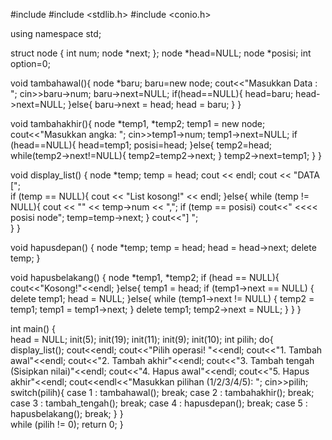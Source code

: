 #include <iostream>
#include <stdlib.h>
#include <conio.h> 

using namespace std;

struct node
{
  int num;
  node *next; 
};
	node *head=NULL;
	node *posisi; 
	int option=0;
  
void tambahawal(){
  node *baru;
  baru=new node;
  cout<<"Masukkan Data	: ";
  cin>>baru->num;
  baru->next=NULL;
  if(head==NULL){
    head=baru;
    head->next=NULL;
  }else{
    baru->next = head;
    head = baru;
  }
} 

void tambahakhir(){
  node *temp1, *temp2; 
  temp1 = new node; 
  cout<<"Masukkan angka: ";
  cin>>temp1->num;
  temp1->next=NULL; 
  if (head==NULL){
    head=temp1;
    posisi=head;
  }else{
    temp2=head;
    while(temp2->next!=NULL){
      temp2=temp2->next; 
    }
	temp2->next=temp1;
  }
} 

void display_list()
{
  node *temp;
  temp = head;
  cout << endl;
cout << "DATA [";  
  if (temp == NULL){
    cout << "List kosong!" << endl;
	}else{
    while (temp != NULL){
     cout << "" << temp->num << ",";
     if (temp == posisi)
	cout<<"     <<<< posisi node";
     temp=temp->next; 
    }
    cout<<"] ";  
  }
} 

void hapusdepan()
{
  node *temp;
  temp = head;
  head = head->next;
  delete temp;
} 

void hapusbelakang()
{
  node *temp1, *temp2;
  if (head == NULL){
  cout<<"Kosong!"<<endl;
  }else{
    temp1 = head;
    if (temp1->next == NULL)
    {
      delete temp1;
      head = NULL;
    }else{
      while (temp1->next != NULL)
      {
        temp2 = temp1;
        temp1 = temp1->next;
      }
      delete temp1;
      temp2->next = NULL;
    }
   }
} 

int main()
{	
	head = NULL;
	init(5);
  	init(19);
  	init(11);
  	init(9);
  	init(10);
  	int pilih;
  do{
    display_list();
    cout<<endl;
    cout<<"Pilih operasi! "<<endl;
    cout<<"1. Tambah awal"<<endl;
    cout<<"2. Tambah akhir"<<endl;
    cout<<"3. Tambah tengah (Sisipkan nilai)"<<endl;
    cout<<"4. Hapus awal"<<endl;
    cout<<"5. Hapus akhir"<<endl;
    cout<<endl<<"Masukkan pilihan (1/2/3/4/5): ";
    cin>>pilih;
switch(pilih){
  case 1 : tambahawal(); 
    break;
  case 2 : tambahakhir();
    break;
  case 3 : tambah_tengah();
    break;
  case 4 : hapusdepan();
    break;
  case 5 : hapusbelakang();
    break;
  }
 }  
while (pilih != 0);
return 0; 
}
